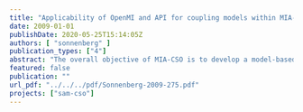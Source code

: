 ```yaml
---
title: "Applicability of OpenMI and API for coupling models within MIA-CSO"
date: 2009-01-01
publishDate: 2020-05-25T15:14:05Z
authors: [ "sonnenberg" ]
publication_types: ["4"]
abstract: "The overall objective of MIA-CSO is to develop a model-based planning instrument for impact based CSO control. The objective of this study was to examine the potential and the drawbacks of different model coupling techniques that may be taken into account within the MIA-CSO project."
featured: false
publication: ""
url_pdf: "../../../pdf/Sonnenberg-2009-275.pdf"
projects: ["sam-cso"]
---
```


